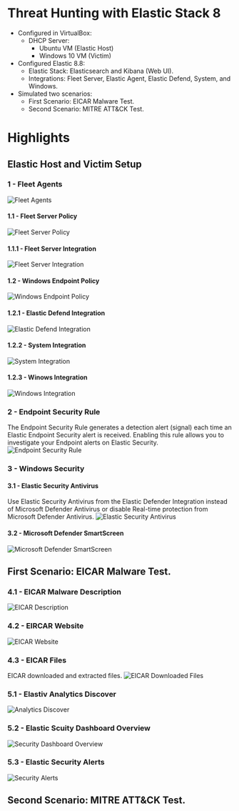 # Threat Hunting with Elastic Stack 8
- Configured in VirtualBox:
  - DHCP Server:
    - Ubuntu VM (Elastic Host)
    - Windows 10 VM (Victim)
- Configured Elastic 8.8:
  - Elastic Stack: Elasticsearch and Kibana (Web UI).
  - Integrations: Fleet Server, Elastic Agent, Elastic Defend, System, and Windows.
- Simulated two scenarios:
  - First Scenario: EICAR Malware Test.
  - Second Scenario: MITRE ATT&CK Test.

# Highlights

## Elastic Host and Victim Setup

### 1 - Fleet Agents
<img src="images/1-fleet_agents.png" title="Fleet Agents"/>

#### 1.1 - Fleet Server Policy
<img src="images/1.1-fleet_server_policy.png" title="Fleet Server Policy"/>

#### 1.1.1 - Fleet Server Integration
<img src="images/1.1.1-fleet_server_integration.png" title="Fleet Server Integration"/>

#### 1.2 - Windows Endpoint Policy
<img src="images/1.2-windows_endpoint_policy.png" title="Windows Endpoint Policy"/>

#### 1.2.1 - Elastic Defend Integration
<img src="images/1.2.1-elastic_defend_integration.png" title="Elastic Defend Integration"/>

#### 1.2.2 - System Integration
<img src="images/1.2.2-system_integration.png" title="System Integration"/>

#### 1.2.3 - Winows Integration
<img src="images/1.2.3-windows_integration.png" title="Windows Integration"/>

### 2 - Endpoint Security Rule
The Endpoint Security Rule generates a detection alert (signal) each time an Elastic Endpoint Security alert is received. Enabling this rule allows you to investigate your Endpoint alerts on Elastic Security.
<img src="images/2-endpoint_security_rule.png" title="Endpoint Security Rule"/>

### 3 - Windows Security

#### 3.1 - Elastic Security Antivirus
Use Elastic Security Antivirus from the Elastic Defender Integration instead of Microsoft Defender Antivirus or disable Real-time protection from Microsoft Defender Antivirus.
<img src="images/3.1-elastic_security_antivirus.png" title="Elastic Security Antivirus"/>

#### 3.2 - Microsoft Defender SmartScreen
<img src="images/3.2-msdefender_smartscreen.png" title="Microsoft Defender SmartScreen"/>

## First Scenario: EICAR Malware Test.

### 4.1 - EICAR Malware Description
<img src="images/4.1-eicar_description.png" title="EICAR Description"/>

### 4.2 - EIRCAR Website
<img src="images/4.2-eicar_website.png" title="EICAR Website"/>

### 4.3 - EICAR Files
EICAR downloaded and extracted files.
<img src="images/4.3-eicar_files.png" title="EICAR Downloaded Files"/>

### 5.1 - Elastiv Analytics Discover
<img src="images/5.1-elastic_analytics_discover.png" title="Analytics Discover"/>

### 5.2 - Elastic Scuity Dashboard Overview
<img src="images/5.2-elastic_security_dashboard.png" title="Security Dashboard Overview"/>

### 5.3 - Elastic Security Alerts
<img src="images/5.3-elastic_security_alerts.png" title="Security Alerts"/>

## Second Scenario: MITRE ATT&CK Test.
